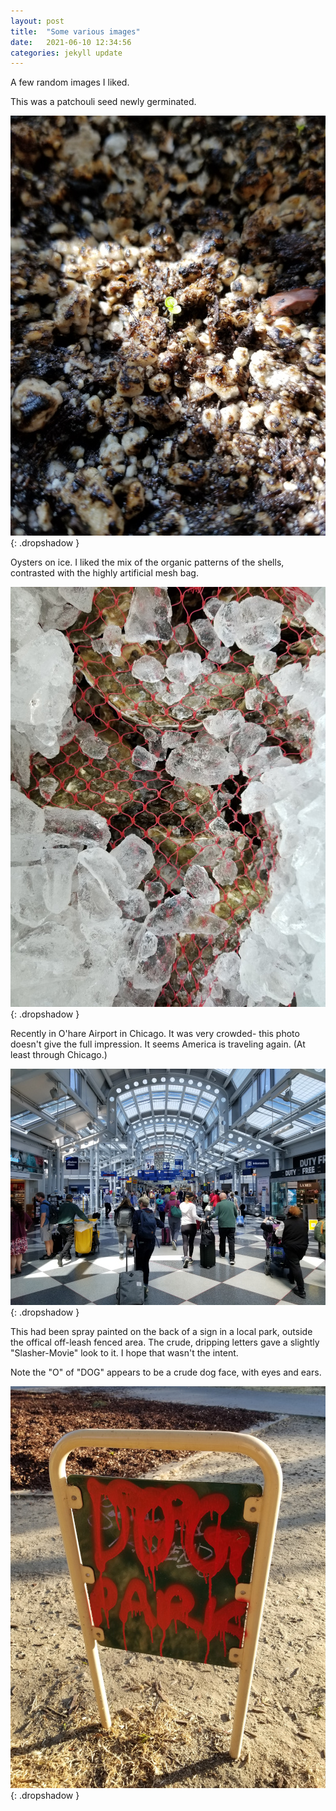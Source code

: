 ```yaml
---
layout: post
title:  "Some various images"
date:   2021-06-10 12:34:56
categories: jekyll update
---
```

A few random images I liked.

This was a patchouli seed newly germinated.  

![Sprout](/images/2021-06-10-various/tiny_sprout.jpg){: .dropshadow }


Oysters on ice.  I liked the mix of the organic patterns of the
shells, contrasted with the highly artificial mesh bag.

![Shellfish on ice](/images/2021-06-10-various/shellfish.jpg){: .dropshadow }

Recently in O'hare Airport in Chicago.  It was very crowded- this photo doesn't
give the full impression.  It seems America is traveling again.  (At least
through Chicago.)

![Airport terminal](/images/2021-06-10-various/airport.jpg){: .dropshadow }


This had been spray painted on the back of a sign in a local park, outside
the offical off-leash fenced area.  The crude, dripping letters gave a slightly "Slasher-Movie" look to it.  I hope that wasn't the intent.

Note the "O" of "DOG" appears to be a crude dog face, with eyes and ears.

![Sign reading "Dog Park"](/images/2021-06-10-various/sign.jpg){: .dropshadow }

